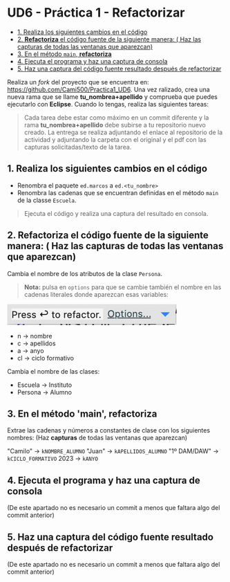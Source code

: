 # UD6 - Práctica 1 - Refactorizar

* [1. Realiza los siguientes cambios en el código](#1-realiza-los-siguientes-cambios-en-el-código)
* [2. **Refactoriza** el código fuente de la siguiente manera: ( Haz las capturas de todas las ventanas que aparezcan)](#2-refactoriza-el-código-fuente-de-la-siguiente-manera--haz-las-capturas-de-todas-las-ventanas-que-aparezcan)
* [3. En el método `main`, **refactoriza**](#3-en-el-método-main-refactoriza)
* [4. Ejecuta el programa y haz una captura de consola](#4-ejecuta-el-programa-y-haz-una-captura-de-consola)
* [5. Haz una captura del código fuente resultado después de refactorizar](#5-haz-una-captura-del-código-fuente-resultado-después-de-refactorizar)

Realiza un *fork* del proyecto que se encuentra en: <https://github.com/Cami500/Practica1_UD6>. Una vez ralizado, crea una nueva rama que se llame **tu_nombrea+apellido**  y comprueba que puedes ejecutarlo con **Eclipse**. Cuando lo tengas, realiza las siguientes tareas:

> Cada tarea debe estar como máximo en un commit diferente y la rama **tu_nombrea+apellido** debe subirse a tu repositorio nuevo creado.
> La entrega se realiza adjuntando el enlace al repositorio de la actividad y adjuntando la carpeta con el original y el pdf con las capturas solicitadas/texto de la tarea.

## 1. Realiza los siguientes cambios en el código

* Renombra el paquete `ed.marcos` a `ed.<tu_nombre>`
* Renombra las cadenas que se encuentran definidas en el método `main` de la classe `Escuela`.

> Ejecuta el código y realiza una captura del resultado en consola.

## 2. **Refactoriza** el código fuente de la siguiente manera: ( Haz las capturas de todas las ventanas que aparezcan)

Cambia el nombre de los atributos de la clase `Persona`. 

> **Nota:** pulsa en `options` para que se cambie también el nombre en las cadenas literales donde aparezcan esas variables:

![Refactor Options Image](md_media/refactor.png)

* n -> nombre
* c -> apellidos
* a -> anyo
* cl -> ciclo formativo

Cambia el nombre de las clases:

* Escuela -> Instituto
* Persona -> Alumno

## 3. En el método 'main', **refactoriza**

Extrae las cadenas y números a constantes de clase con los siguientes nombres: (Haz **capturas** de todas las ventanas que aparezcan)


"Camilo" -> `kNOMBRE_ALUMNO`
"Juan" -> `kAPELLIDOS_ALUMNO`
"1º DAM/DAW" -> `kCICLO_FORMATIVO`
2023 -> `kANYO`

## 4. Ejecuta el programa y haz una captura de consola

(De este apartado no es necesario un commit a menos que faltara algo del commit anterior)

## 5. Haz una captura del código fuente resultado después de refactorizar

(De este apartado no es necesario un commit a menos que faltara algo del commit anterior)
